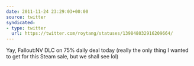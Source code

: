 ```yaml
---
date: 2011-11-24 23:29:03+00:00
source: twitter
syndicated:
- type: twitter
  url: https://twitter.com/roytang/statuses/139848032916209664/
---
```


Yay, Fallout:NV DLC on 75% daily deal today (really the only thing I wanted to get for this Steam sale, but we shall see lol)